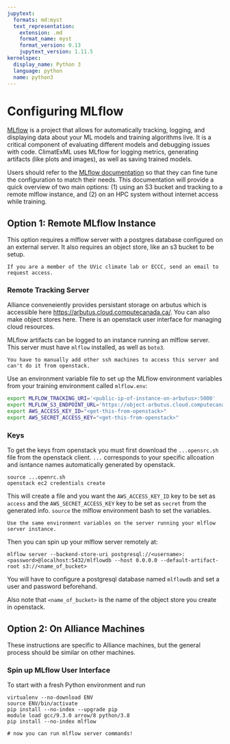 ```yaml
---
jupytext:
  formats: md:myst
  text_representation:
    extension: .md
    format_name: myst
    format_version: 0.13
    jupytext_version: 1.11.5
kernelspec:
  display_name: Python 3
  language: python
  name: python3
---
```


# Configuring MLflow

[MLflow](https://mlflow.org/) is a project that allows for automatically tracking, logging, and displaying data about your ML models and training algorithms live. It is a critical component of evaluating different models and debugging issues with code. ClimatExML uses MLflow for logging metrics, generating artifacts (like plots and images), as well as saving trained models.

Users should refer to the [MLflow documentation](https://mlflow.org/docs/latest/tracking.html) so that they can fine tune the configuration to match their needs. This documentation will provide a quick overview of two main options: (1) using an S3 bucket and tracking to a remote mlflow instance, and (2) on an HPC system without internet access while training.

## Option 1: Remote MLflow Instance
This option requires a mlflow server with a postgres database configured on an external server. It also requires an object store, like an s3 bucket to be setup. 
```{note}
If you are a member of the UVic climate lab or ECCC, send an email to request access.
```

### Remote Tracking Server

Alliance conveneiently provides persistant storage on arbutus which is accessible here https://arbutus.cloud.computecanada.ca/. You can also make object stores here. There is an openstack user interface for managing cloud resources.

MLflow artifacts can be logged to an instance running an mlflow server. This server must have `mlflow` installed, as well as `boto3`. 

```{note}
You have to manually add other ssh machines to access this server and can't do it from openstack.
```

Use an environment variable file to set up the MLflow environment variables from your training environment called `mlflow.env`:

```bash
export MLFLOW_TRACKING_URI='<public-ip-of-instance-on-arbutus>:5000'
export MLFLOW_S3_ENDPOINT_URL='https://object-arbutus.cloud.computecanada.ca/'
export AWS_ACCESS_KEY_ID="<get-this-from-openstack>"
export AWS_SECRET_ACCESS_KEY="<get-this-from-openstack>"
```

### Keys
To get the keys from openstack you must first download the `...opensrc.sh` file from the openstack client. `...` corresponds to your specific allcoation and isntance names automatically generated by openstack.

```
source ...openrc.sh
openstack ec2 credentials create
```

This will create a file and you want the `AWS_ACCESS_KEY_ID` key to be set as `access` and the `AWS_SECRET_ACCESS_KEY` key to be set as `secret` from the generated info. `source` the mlflow environment bash to set the variables.

```{note}
Use the same environment variables on the server running your mlflow server instance. 
```

Then you can spin up your mlflow server remotely at:

```
mlflow server --backend-store-uri postgresql://<username>:<password>@localhost:5432/mlflowdb --host 0.0.0.0 --default-artifact-root s3://<name_of_bucket>
```

You will have to configure a postgresql database named `mlflowdb` and set a user and password beforehand. 

Also note that `<name_of_bucket>` is the name of the object store you create in openstack. 

## Option 2: On Alliance Machines

These instructions are specific to Alliance machines, but the general process should be similar on other machines.

### Spin up MLflow User Interface

To start with a fresh Python environment and run 
```
virtualenv --no-download ENV
source ENV/bin/activate
pip install --no-index --upgrade pip
module load gcc/9.3.0 arrow/8 python/3.8
pip install --no-index mlflow

# now you can run mlflow server commands! 
```
